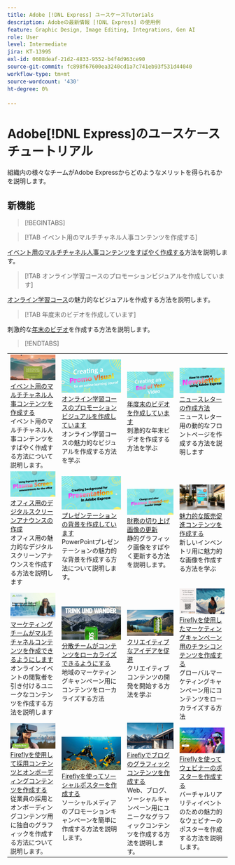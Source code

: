 ```yaml
---
title: Adobe [!DNL Express] ユースケースTutorials
description: Adobeの最新情報 [!DNL Express] の使用例
feature: Graphic Design, Image Editing, Integrations, Gen AI
role: User
level: Intermediate
jira: KT-13995
exl-id: 0608deaf-21d2-4833-9552-b4f4d963ce90
source-git-commit: fc898f67600ea3240cd1a7c741eb93f531d44040
workflow-type: tm+mt
source-wordcount: '430'
ht-degree: 0%

---
```


# Adobe[!DNL Express]のユースケースチュートリアル

組織内の様々なチームがAdobe Expressからどのようなメリットを得られるかを説明します。

## 新機能

>[!BEGINTABS]

>[!TAB イベント用のマルチチャネル人事コンテンツを作成する]

[イベント用のマルチチャネル人事コンテンツをすばやく作成する](create-hr-content.md)方法を説明します。

>[!TAB オンライン学習コースのプロモーションビジュアルを作成しています]

[オンライン学習コース](promo-visual.md)の魅力的なビジュアルを作成する方法を説明します。

>[!TAB 年度末のビデオを作成しています]

刺激的な[年末のビデオ](end-of-year-video.md)を作成する方法を説明します。

>[!ENDTABS]

<table style="table-layout:fixed">
<tr>
   <td>
      <a href="create-hr-content.md">
         <img alt="イベント用のマルチチャネル人事コンテンツの作成" src="assets/hr-events.png" />
      </a>
      <div>
      <a href="create-hr-content.md">イベント用のマルチチャネル人事コンテンツを作成する</a>
      </div>
      イベント用のマルチチャネル人事コンテンツをすばやく作成する方法について説明します。
      <br>
   </td>
   <td>
      <a href="promo-visual.md">
         <img alt="オンライン学習コースのプロモーションビジュアルの作成" src="assets/promo-visual.png" />
      </a>
      <div>
      <a href="promo-visual.md">オンライン学習コースのプロモーションビジュアルを作成しています</a>
      </div>
      オンライン学習コースの魅力的なビジュアルを作成する方法を学ぶ
      <br>
   </td>
   <td>
      <a href="end-of-year-video.md">
         <img alt="年末のビデオの作成" src="assets/eoy-video.png" />
      </a>
      <div>
      <a href="end-of-year-video.md">年度末のビデオを作成しています</a>
      </div>
      刺激的な年末ビデオを作成する方法を学ぶ
      <br>
   </td>
   <td>
      <a href="newsletter.md">
         <img alt="ニュースレターの作成方法" src="assets/create-newsletter.png" />
      </a>
      <div>
      <a href="newsletter.md">ニュースレターの作成方法</a>
      </div>
      ニュースレター用の動的なフロントページを作成する方法を説明します
      <br>
   </td>
</tr>
<tr>
   <td>
      <a href="create-digital-screens.md">
         <img alt="オフィス用のデジタルスクリーンアナウンスを作成する" src="assets/screen-announcements.png" />
      </a>
      <div>
      <a href="create-digital-screens.md">オフィス用のデジタルスクリーンアナウンスの作成</a>
      </div>
      オフィス用の魅力的なデジタルスクリーンアナウンスを作成する方法を説明します
      <br>
   </td>
    <td>
      <a href="create-backgrounds.md">
         <img alt="プレゼンテーションの背景の作成" src="assets/backgrounds-presentations.png" />
      </a>
      <div>
      <a href="create-backgrounds.md">プレゼンテーションの背景を作成しています</a>
      </div>
      PowerPointプレゼンテーションの魅力的な背景を作成する方法について説明します。
      <br>
   </td>
   <td>
      <a href="update-image.md">
         <img alt="財務のラウンドアップイメージの更新" src="assets/finance-image.png" />
      </a>
      <div>
      <a href="update-image.md">財務の切り上げ画像の更新</a>
      </div>
      静的グラフィック画像をすばやく更新する方法を説明します。
      <br>
   </td>
   <td>
      <a href="compelling-merchandise.md">
         <img alt="魅力的なマーチャンダイズコンテンツを作成" src="assets/merchandise.png" />
      </a>
      <div>
      <a href="compelling-merchandise.md">魅力的な販売促進コンテンツを作成する</a>
      </div>
      新しいインベントリ用に魅力的な画像を作成する方法を学ぶ
      <br>
   </td>
</tr>
<tr>
   <td>
      <a href="multi-channel-marketing-content.md">
         <img alt="マーケティングチームがマルチチャネルコンテンツを作成できるようにします" src="assets/multi-channel.png" />
      </a>
      <div>
      <a href="multi-channel-marketing-content.md">マーケティングチームがマルチチャネルコンテンツを作成できるようにします</a>
      </div>
      オンラインイベントの閲覧者を引き付けるユニークなコンテンツを作成する方法を説明します
      <br>
   </td>
   <td>
      <a href="localized-marketing-content.md">
         <img alt="分散したチームがコンテンツをローカライズできるようにする" src="assets/marketing-regional-content.png" />
      </a>
      <div>
      <a href="localized-marketing-content.md">分散チームがコンテンツをローカライズできるようにする</a>
      </div>
      地域のマーケティングキャンペーン用にコンテンツをローカライズする方法
      <br>
   </td>
   <td>
      <a href="jumpstart-ideation.md">
         <img alt="創造的なアイデアを促進する" src="assets/marketing-ideation.png" />
      </a>
      <div>
      <a href="jumpstart-ideation.md">クリエイティブなアイデアを促進</a>
      </div>
      クリエイティブコンテンツの開発を開始する方法を学ぶ
      <br>
   </td>
   <td>
      <a href="create-local-marketing.md">
         <img alt="Fireflyを使用したマーケティングキャンペーン用のチラシコンテンツの作成" src="assets/local-marketing.png" />
      </a>
      <div>
      <a href="create-local-marketing.md">Fireflyを使用したマーケティングキャンペーン用のチラシコンテンツを作成する</a>
      </div>
      グローバルマーケティングキャンペーン用にコンテンツをローカライズする方法
      <br>
   </td>
</tr>
<tr>
   <td>
      <a href="create-on-boarding.md">
         <img alt="Fireflyを使用した採用コンテンツとオンボーディングコンテンツの作成" src="assets/on-boarding.png" />
      </a>
      <div>
      <a href="create-on-boarding.md">Fireflyを使用して採用コンテンツとオンボーディングコンテンツを作成する</a>
      </div>
      従業員の採用とオンボーディングコンテンツ用に独自のグラフィックを作成する方法について説明します。
      <br>
   </td>
   <td>
      <a href="create-social-posters.md">
         <img alt="Fireflyを使用したソーシャルポスターの作成" src="assets/social-firefly.png" />
      </a>
      <div>
      <a href="create-social-posters.md">Fireflyを使ってソーシャルポスターを作成する</a>
      </div>
      ソーシャルメディアのプロモーションキャンペーンを簡単に作成する方法を説明します。
      <br>
   </td>
   <td>
      <a href="create-blog-graphics.md">
         <img alt="Fireflyを使用したブログのグラフィックコンテンツの作成" src="assets/blog-graphic.png" />
      </a>
      <div>
      <a href="create-blog-graphics.md">Fireflyでブログのグラフィックコンテンツを作成する</a>
      </div>
      Web、ブログ、ソーシャルキャンペーン用にユニークなグラフィックコンテンツを作成する方法を説明します。
      <br>
   </td>
   <td>
      <a href="create-webinar-poster.md">
         <img alt="Fireflyを使ってウェビナーのポスターを作成" src="assets/webinar-poster.png" />
      </a>
      <div>
      <a href="create-webinar-poster.md">Fireflyを使ってウェビナーのポスターを作成する</a>
      </div>
      バーチャルリアリティイベントのための魅力的なウェビナーのポスターを作成する方法を説明します。
      <br>
   </td>
</tr>
</table>
